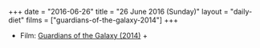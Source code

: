 +++
date = "2016-06-26"
title = "26 June 2016 (Sunday)"
layout = "daily-diet"
films = ["guardians-of-the-galaxy-2014"]
+++


* Film: [Guardians of the Galaxy (2014)](/films/guardians-of-the-galaxy-2014) +